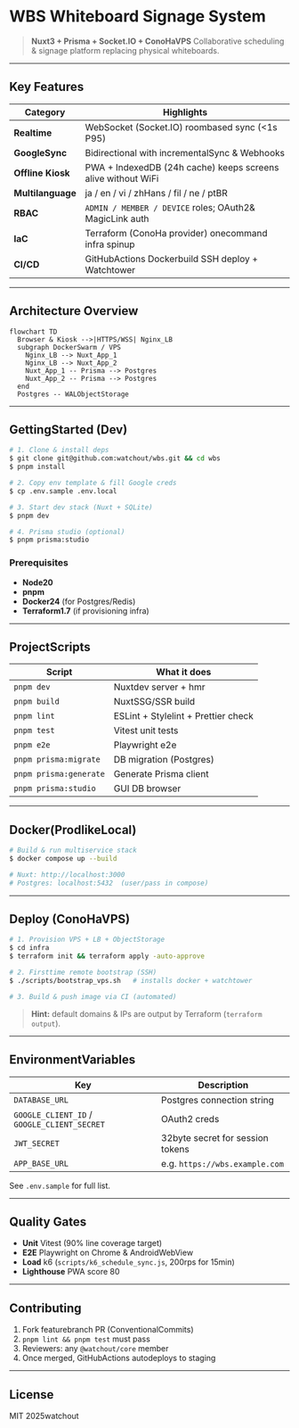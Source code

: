# WBS  Whiteboard Signage System

> **Nuxt3 + Prisma + Socket.IO + ConoHaVPS**
> Collaborative scheduling & signage platform replacing physical whiteboards.

---

## Key Features

| Category           | Highlights                                                     |
| ------------------ | -------------------------------------------------------------- |
| **Realtime**      | WebSocket (Socket.IO) roombased sync (<1s P95)              |
| **GoogleSync**    | Bidirectional with incrementalSync & Webhooks                 |
| **Offline Kiosk**  | PWA + IndexedDB (24h cache) keeps screens alive without WiFi |
| **Multilanguage** | ja / en / vi / zhHans / fil / ne / ptBR                      |
| **RBAC**           | `ADMIN / MEMBER / DEVICE` roles; OAuth2& MagicLink auth     |
| **IaC**            | Terraform (ConoHa provider) onecommand infra spinup          |
| **CI/CD**          | GitHubActions  Dockerbuild  SSH deploy + Watchtower        |

---

## Architecture Overview

```mermaid
flowchart TD
  Browser & Kiosk -->|HTTPS/WSS| Nginx_LB
  subgraph DockerSwarm / VPS
    Nginx_LB --> Nuxt_App_1
    Nginx_LB --> Nuxt_App_2
    Nuxt_App_1 -- Prisma --> Postgres
    Nuxt_App_2 -- Prisma --> Postgres
  end
  Postgres -- WALObjectStorage
```

---

## GettingStarted (Dev)

```bash
# 1. Clone & install deps
$ git clone git@github.com:watchout/wbs.git && cd wbs
$ pnpm install

# 2. Copy env template & fill Google creds
$ cp .env.sample .env.local

# 3. Start dev stack (Nuxt + SQLite)
$ pnpm dev

# 4. Prisma studio (optional)
$ pnpm prisma:studio
```

### Prerequisites

* **Node20**
* **pnpm**
* **Docker24** (for Postgres/Redis)
* **Terraform1.7** (if provisioning infra)

---

## ProjectScripts

| Script                 | What it does                        |
| ---------------------- | ----------------------------------- |
| `pnpm dev`             | Nuxtdev server + hmr               |
| `pnpm build`           | NuxtSSG/SSR build                  |
| `pnpm lint`            | ESLint + Stylelint + Prettier check |
| `pnpm test`            | Vitest unit tests                   |
| `pnpm e2e`             | Playwright e2e                      |
| `pnpm prisma:migrate`  | DB migration (Postgres)             |
| `pnpm prisma:generate` | Generate Prisma client              |
| `pnpm prisma:studio`   | GUI DB browser                      |

---

## Docker(ProdlikeLocal)

```bash
# Build & run multiservice stack
$ docker compose up --build

# Nuxt: http://localhost:3000
# Postgres: localhost:5432  (user/pass in compose)
```

---

## Deploy (ConoHaVPS)

```bash
# 1. Provision VPS + LB + ObjectStorage
$ cd infra
$ terraform init && terraform apply -auto-approve

# 2. Firsttime remote bootstrap (SSH)
$ ./scripts/bootstrap_vps.sh   # installs docker + watchtower

# 3. Build & push image via CI (automated)
```

> **Hint:** default domains & IPs are output by Terraform (`terraform output`).

---

## EnvironmentVariables

| Key                                         | Description                       |
| ------------------------------------------- | --------------------------------- |
| `DATABASE_URL`                              | Postgres connection string        |
| `GOOGLE_CLIENT_ID` / `GOOGLE_CLIENT_SECRET` | OAuth2 creds                      |
| `JWT_SECRET`                                | 32byte secret for session tokens |
| `APP_BASE_URL`                              | e.g. `https://wbs.example.com`    |

See `.env.sample` for full list.

---

## Quality Gates

* **Unit**  Vitest (90% line coverage target)
* **E2E**  Playwright on Chrome & AndroidWebView
* **Load**  k6 (`scripts/k6_schedule_sync.js`, 200rps for 15min)
* **Lighthouse**  PWA score 80

---

## Contributing

1. Fork  featurebranch  PR (ConventionalCommits)
2. `pnpm lint && pnpm test` must pass
3. Reviewers: any `@watchout/core` member
4. Once merged, GitHubActions autodeploys to staging

---

## License

MIT  2025watchout
